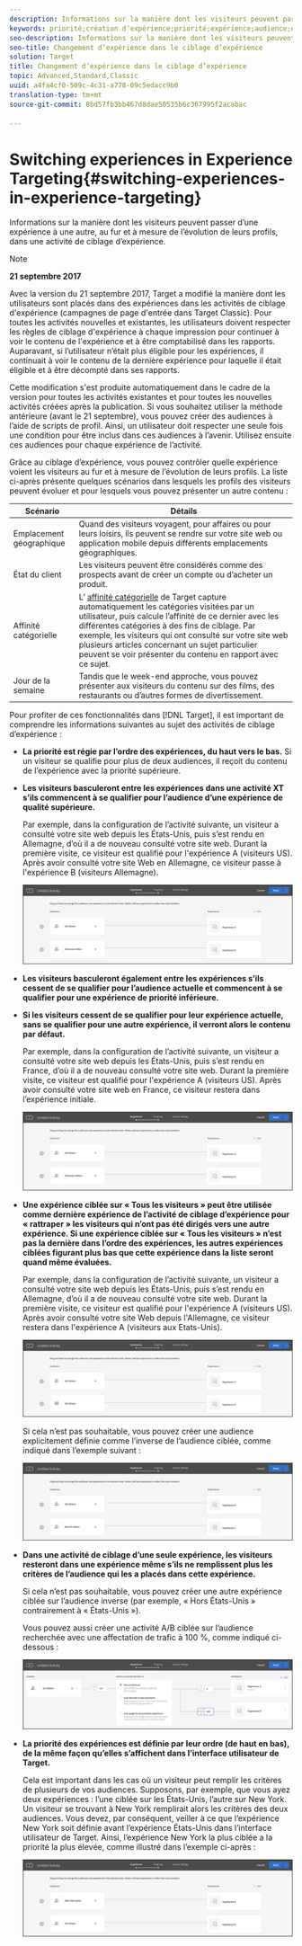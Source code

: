 ```yaml
---
description: Informations sur la manière dont les visiteurs peuvent passer d’une expérience à une autre, au fur et à mesure de l’évolution de leurs profils, dans une activité de ciblage d’expérience.
keywords: priorité;création d’expérience;priorité;expérience;audience;expérience;changer d’expérience;compositeur d’expérience visuelle
seo-description: Informations sur la manière dont les visiteurs peuvent passer d’une expérience à une autre, au fur et à mesure de l’évolution de leurs profils, dans une activité de ciblage d’expérience.
seo-title: Changement d’expérience dans le ciblage d’expérience
solution: Target
title: Changement d’expérience dans le ciblage d’expérience
topic: Advanced,Standard,Classic
uuid: a4fa4cf0-509c-4c31-a778-09c5edacc9b0
translation-type: tm+mt
source-git-commit: 8bd57fb3bb467d8dae50535b6c367995f2acabac

---
```



# Switching experiences in Experience Targeting{#switching-experiences-in-experience-targeting}

Informations sur la manière dont les visiteurs peuvent passer d’une expérience à une autre, au fur et à mesure de l’évolution de leurs profils, dans une activité de ciblage d’expérience.

>[!NOTE]
>
>**21 septembre 2017**
>
>Avec la version du 21 septembre 2017, Target a modifié la manière dont les utilisateurs sont placés dans des expériences dans les activités de ciblage d&#39;expérience (campagnes de page d&#39;entrée dans Target Classic). Pour toutes les activités nouvelles et existantes, les utilisateurs doivent respecter les règles de ciblage d&#39;expérience à chaque impression pour continuer à voir le contenu de l&#39;expérience et à être comptabilisé dans les rapports. Auparavant, si l’utilisateur n’était plus éligible pour les expériences, il continuait à voir le contenu de la dernière expérience pour laquelle il était éligible et à être décompté dans ses rapports.
>
>Cette modification s&#39;est produite automatiquement dans le cadre de la version pour toutes les activités existantes et pour toutes les nouvelles activités créées après la publication. Si vous souhaitez utiliser la méthode antérieure (avant le 21 septembre), vous pouvez créer des audiences à l’aide de scripts de profil. Ainsi, un utilisateur doit respecter une seule fois une condition pour être inclus dans ces audiences à l’avenir. Utilisez ensuite ces audiences pour chaque expérience de l’activité.

Grâce au ciblage d’expérience, vous pouvez contrôler quelle expérience voient les visiteurs au fur et à mesure de l’évolution de leurs profils. La liste ci-après présente quelques scénarios dans lesquels les profils des visiteurs peuvent évoluer et pour lesquels vous pouvez présenter un autre contenu :

| Scénario | Détails |
|--- |--- |
| Emplacement géographique | Quand des visiteurs voyagent, pour affaires ou pour leurs loisirs, ils peuvent se rendre sur votre site web ou application mobile depuis différents emplacements géographiques. |
| État du client | Les visiteurs peuvent être considérés comme des prospects avant de créer un compte ou d’acheter un produit. |
| Affinité catégorielle | L’ [affinité catégorielle](/help/c-target/c-visitor-profile/category-affinity.md) de Target capture automatiquement les catégories visitées par un utilisateur, puis calcule l’affinité de ce dernier avec les différentes catégories à des fins de ciblage. Par exemple, les visiteurs qui ont consulté sur votre site web plusieurs articles concernant un sujet particulier peuvent se voir présenter du contenu en rapport avec ce sujet. |
| Jour de la semaine | Tandis que le week-end approche, vous pouvez présenter aux visiteurs du contenu sur des films, des restaurants ou d’autres formes de divertissement. |

Pour profiter de ces fonctionnalités dans [!DNL Target], il est important de comprendre les informations suivantes au sujet des activités de ciblage d’expérience :

* **La priorité est régie par l’ordre des expériences, du haut vers le bas.** Si un visiteur se qualifie pour plus de deux audiences, il reçoit du contenu de l’expérience avec la priorité supérieure.
* **Les visiteurs basculeront entre les expériences dans une activité XT s’ils commencent à se qualifier pour l’audience d’une expérience de qualité supérieure.**

   Par exemple, dans la configuration de l’activité suivante, un visiteur a consulté votre site web depuis les États-Unis, puis s’est rendu en Allemagne, d’où il a de nouveau consulté votre site web. Durant la première visite, ce visiteur est qualifié pour l&#39;expérience A (visiteurs US). Après avoir consulté votre site Web en Allemagne, ce visiteur passe à l&#39;expérience B (visiteurs Allemagne).

   ![Priorité US &gt; Allemagne](/help/c-activities/t-experience-target/t-xt-create/assets/xt_priority_us_germany-new.png)

* **Les visiteurs basculeront également entre les expériences s’ils cessent de se qualifier pour l’audience actuelle et commencent à se qualifier pour une expérience de priorité inférieure.**
* **Si les visiteurs cessent de se qualifier pour leur expérience actuelle, sans se qualifier pour une autre expérience, il verront alors le contenu par défaut.**

   Par exemple, dans la configuration de l’activité suivante, un visiteur a consulté votre site web depuis les États-Unis, puis s’est rendu en France, d’où il a de nouveau consulté votre site web. Durant la première visite, ce visiteur est qualifié pour l&#39;expérience A (visiteurs US). Après avoir consulté votre site web en France, ce visiteur restera dans l’expérience initiale.

   ![Priorité US &gt; Allemagne](/help/c-activities/t-experience-target/t-xt-create/assets/xt_priority_us_germany-new.png)

* **Une expérience ciblée sur « Tous les visiteurs » peut être utilisée comme dernière expérience de l’activité de ciblage d’expérience pour « rattraper » les visiteurs qui n’ont pas été dirigés vers une autre expérience. Si une expérience ciblée sur « Tous les visiteurs » n’est pas la dernière dans l’ordre des expériences, les autres expériences ciblées figurant plus bas que cette expérience dans la liste seront quand même évaluées.**

   Par exemple, dans la configuration de l’activité suivante, un visiteur a consulté votre site web depuis les États-Unis, puis s’est rendu en Allemagne, d’où il a de nouveau consulté votre site web. Durant la première visite, ce visiteur est qualifié pour l&#39;expérience A (visiteurs US). Après avoir consulté votre site Web depuis l&#39;Allemagne, ce visiteur restera dans l&#39;expérience A (visiteurs aux Etats-Unis).

   ![Priorité US &gt; Tous les visiteurs](/help/c-activities/t-experience-target/t-xt-create/assets/xt_priority_us_all_visitors-new.png)

   Si cela n’est pas souhaitable, vous pouvez créer une audience explicitement définie comme l’inverse de l’audience ciblée, comme indiqué dans l’exemple suivant :

   ![Priorité US &gt; Pas US](/help/c-activities/t-experience-target/t-xt-create/assets/xt_priority_us_not_us-new.png)

* **Dans une activité de ciblage d’une seule expérience, les visiteurs resteront dans une expérience même s’ils ne remplissent plus les critères de l’audience qui les a placés dans cette expérience.**

   Si cela n’est pas souhaitable, vous pouvez créer une autre expérience ciblée sur l’audience inverse (par exemple, « Hors États-Unis » contrairement à « États-Unis »). 

   Vous pouvez aussi créer une activité A/B ciblée sur l’audience recherchée avec une affectation de trafic à 100 %, comme indiqué ci-dessous :

   ![Priorité une expérience](/help/c-activities/t-experience-target/t-xt-create/assets/xt_priority_one_experience-new.png)

* **La priorité des expériences est définie par leur ordre (de haut en bas), de la même façon qu’elles s’affichent dans l’interface utilisateur de Target.**

   Cela est important dans les cas où un visiteur peut remplir les critères de plusieurs de vos audiences. Supposons, par exemple, que vous ayez deux expériences : l’une ciblée sur les États-Unis, l’autre sur New York. Un visiteur se trouvant à New York remplirait alors les critères des deux audiences. Vous devez, par conséquent, veiller à ce que l’expérience New York soit définie avant l’expérience États-Unis dans l’interface utilisateur de Target. Ainsi, l’expérience New York la plus ciblée a la priorité la plus élevée, comme illustré dans l’exemple ci-après :

   ![Priorité NY &gt; US](/help/c-activities/t-experience-target/t-xt-create/assets/xt_priority_ny_us-new.png)

